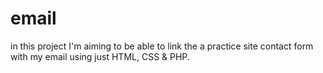 # email
in this project I'm aiming to be able to link the a practice site contact form with my email using just HTML, CSS &amp; PHP.
